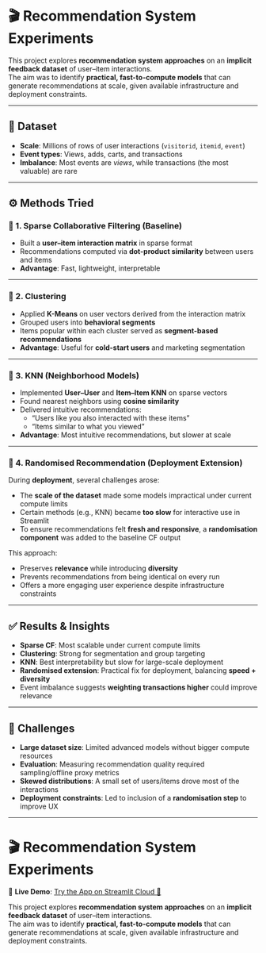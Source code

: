 # 🎬 Recommendation System Experiments

This project explores **recommendation system approaches** on an **implicit feedback dataset** of user–item interactions.  
The aim was to identify **practical, fast-to-compute models** that can generate recommendations at scale, given available infrastructure and deployment constraints.  

---

## 📂 Dataset

- **Scale**: Millions of rows of user interactions (`visitorid`, `itemid`, `event`)  
- **Event types**: Views, adds, carts, and transactions  
- **Imbalance**: Most events are *views*, while transactions (the most valuable) are rare  

---

## ⚙️ Methods Tried

### 🔹 1. Sparse Collaborative Filtering (Baseline)
- Built a **user–item interaction matrix** in sparse format  
- Recommendations computed via **dot-product similarity** between users and items  
- **Advantage**: Fast, lightweight, interpretable  

---

### 🔹 2. Clustering
- Applied **K-Means** on user vectors derived from the interaction matrix  
- Grouped users into **behavioral segments**  
- Items popular within each cluster served as **segment-based recommendations**  
- **Advantage**: Useful for **cold-start users** and marketing segmentation  

---

### 🔹 3. KNN (Neighborhood Models)
- Implemented **User–User** and **Item–Item KNN** on sparse vectors  
- Found nearest neighbors using **cosine similarity**  
- Delivered intuitive recommendations:  
  - “Users like you also interacted with these items”  
  - “Items similar to what you viewed”  
- **Advantage**: Most intuitive recommendations, but slower at scale  

---

### 🔹 4. Randomised Recommendation (Deployment Extension)
During **deployment**, several challenges arose:  
- The **scale of the dataset** made some models impractical under current compute limits  
- Certain methods (e.g., KNN) became **too slow** for interactive use in Streamlit  
- To ensure recommendations felt **fresh and responsive**, a **randomisation component** was added to the baseline CF output  

This approach:  
- Preserves **relevance** while introducing **diversity**  
- Prevents recommendations from being identical on every run  
- Offers a more engaging user experience despite infrastructure constraints  

---

## ✅ Results & Insights

- **Sparse CF**: Most scalable under current compute limits  
- **Clustering**: Strong for segmentation and group targeting  
- **KNN**: Best interpretability but slow for large-scale deployment  
- **Randomised extension**: Practical fix for deployment, balancing **speed + diversity**  
- Event imbalance suggests **weighting transactions higher** could improve relevance  

---

## 🚧 Challenges

- **Large dataset size**: Limited advanced models without bigger compute resources  
- **Evaluation**: Measuring recommendation quality required sampling/offline proxy metrics  
- **Skewed distributions**: A small set of users/items drove most of the interactions  
- **Deployment constraints**: Led to inclusion of a **randomisation step** to improve UX  

---

# 🎬 Recommendation System Experiments

📢 **Live Demo**: [Try the App on Streamlit Cloud 🚀](https://ecommerce-recommendation-system-001.streamlit.app/)

This project explores **recommendation system approaches** on an **implicit feedback dataset** of user–item interactions.  
The aim was to identify **practical, fast-to-compute models** that can generate recommendations at scale, given available infrastructure and deployment constraints.  
